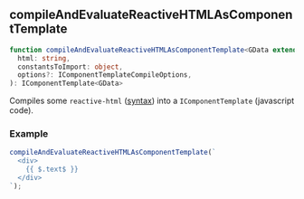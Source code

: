 ## compileAndEvaluateReactiveHTMLAsComponentTemplate

```ts
function compileAndEvaluateReactiveHTMLAsComponentTemplate<GData extends object>(
  html: string,
  constantsToImport: object,
  options?: IComponentTemplateCompileOptions,
): IComponentTemplate<GData>
```

Compiles some `reactive-html` ([syntax](../../../../syntax.md)) into a `IComponentTemplate` (javascript code).

### Example

```ts
compileAndEvaluateReactiveHTMLAsComponentTemplate(`
  <div>
    {{ $.text$ }}
  </div>
`);
```
